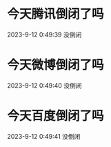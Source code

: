 # 今天腾讯倒闭了吗

2023-9-12 0:49:39 没倒闭

# 今天微博倒闭了吗

2023-9-12 0:49:40 没倒闭

# 今天百度倒闭了吗

2023-9-12 0:49:41 没倒闭

